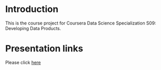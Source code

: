 # Introduction 
This is the course project for Coursera Data Science Specialization S09: Developing Data Products. 

# Presentation links
Please click [here](https://kjan318.github.io/coursea_DS/S09/course_project/presentation.html#1)
